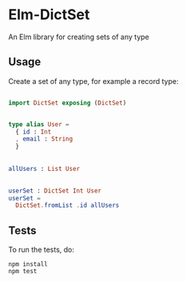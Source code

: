 # Elm-DictSet

An Elm library for creating sets of any type


## Usage

Create a set of any type, for example a record type:

```elm

import DictSet exposing (DictSet)


type alias User =
  { id : Int
  , email : String
  }
  
  
allUsers : List User
  

userSet : DictSet Int User
userSet =
  DictSet.fromList .id allUsers
```


## Tests

To run the tests, do:

```
npm install
npm test
```
